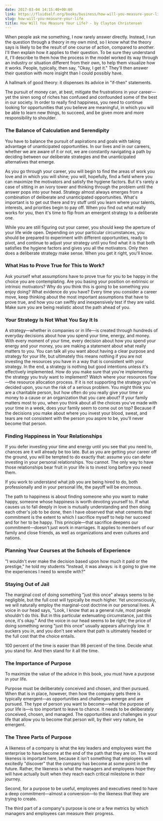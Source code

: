 ```yaml
---
date: 2017-03-04 14:15:40+00:00
link: https://fluidself.org/books/business/how-will-you-measure-your-life
slug: how-will-you-measure-your-life
title: How Will You Measure Your Life? - by Clayton Christensen
---
```


When people ask me something, I now rarely answer directly. Instead, I run the question through a theory in my own mind, so I know what the theory says is likely to be the result of one course of action, compared to another. I'll then explain how it applies to their question. To be sure they understand it, I'll describe to them how the process in the model worked its way through an industry or situation different from their own, to help them visualize how it works. People, typically, then say, "Okay, I get it." They'll then answer their question with more insight than I could possibly have.

A hallmark of good theory: it dispenses its advice in "if-then" statements.

The pursuit of money can, at best, mitigate the frustrations in your career—yet the siren song of riches has confused and confounded some of the best in our society. In order to really find happiness, you need to continue looking for opportunities that you believe are meaningful, in which you will be able to learn new things, to succeed, and be given more and more responsibility to shoulder.

### The Balance of Calculation and Serendipity

You have to balance the pursuit of aspirations and goals with taking advantage of unanticipated opportunities. In our lives and in our careers, whether we are aware of it or not, we are constantly navigating a path by deciding between our deliberate strategies and the unanticipated alternatives that emerge.

As you go through your career, you will begin to find the areas of work you love and in which you will shine; you will, hopefully, find a field where you can maximize the motivators and satisfy the hygiene factors. But it's rarely a case of sitting in an ivory tower and thinking through the problem until the answer pops into your head. Strategy almost always emerges from a combination of deliberate and unanticipated opportunities. What's important is to get out there and try stuff until you learn where your talents, interests, and priorities begin to pay off. When you find out what really works for you, then it's time to flip from an emergent strategy to a deliberate one.

While you are still figuring out your career, you should keep the aperture of your life wide open. Depending on your particular circumstances, you should be prepared to experiment with different opportunities, ready to pivot, and continue to adjust your strategy until you find what it is that both satisfies the hygiene factors and gives you all the motivators. Only then does a deliberate strategy make sense. When you get it right, you'll know.

### What Has to Prove True for This to Work?

Ask yourself what assumptions have to prove true for you to be happy in the choice you are contemplating. Are you basing your position on extrinsic or intrinsic motivators? Why do you think this is going to be something you enjoy doing? What evidence do you have? Every time you consider a career move, keep thinking about the most important assumptions that have to prove true, and how you can swiftly and inexpensively test if they are valid. Make sure you are being realistic about the path ahead of you.

### Your Strategy Is Not What You Say It Is

A strategy—whether in companies or in life—is created through hundreds of everyday decisions about how you spend your time, energy, and money. With every moment of your time, every decision about how you spend your energy and your money, you are making a statement about what really matters to you. You can talk all you want about having a clear purpose and strategy for your life, but ultimately this means nothing if you are not investing the resources you have in a way that is consistent with your strategy. In the end, a strategy is nothing but good intentions unless it's effectively implemented. How do you make sure that you're implementing the strategy you truly want to implement? Watch where your resources flow—the resource allocation process. If it is not supporting the strategy you've decided upon, you run the risk of a serious problem. You might think you are a charitable person, but how often do you really give your time or money to a cause or an organization that you care about? If your family matters most to you, when you think about all the choices you've made with your time in a week, does your family seem to come out on top? Because if the decisions you make about where you invest your blood, sweat, and tears are not consistent with the person you aspire to be, you'll never become that person.

### Finding Happiness in Your Relationships

If you defer investing your time and energy until you see that you need to, chances are it will already be too late. But as you are getting your career off the ground, you will be tempted to do exactly that: assume you can defer investing in your personal relationships. You cannot. The only way to have those relationships bear fruit in your life is to invest long before you need them.

If you work to understand what job you are being hired to do, both professionally and in your personal life, the payoff will be enormous.

The path to happiness is about finding someone who you want to make happy, someone whose happiness is worth devoting yourself to. If what causes us to fall deeply in love is mutually understanding and then doing each other's job to be done, then I have observed that what cements that commitment is the extent to which I sacrifice myself to help her succeed and for her to be happy. This principle—that sacrifice deepens our commitment—doesn't just work in marriages. It applies to members of our family and close friends, as well as organizations and even cultures and nations.

### Planning Your Courses at the Schools of Experience

"I wouldn't ever make the decision based upon how much it paid or the prestige," he told my students "Instead, it was always: is it going to give me the experiences I need to wrestle with?"

### Staying Out of Jail

The marginal cost of doing something "just this once" always seems to be negligible, but the full cost will typically be much higher. Yet unconsciously, we will naturally employ the marginal-cost doctrine in our personal lives. A voice in our head says, "Look, I know that as a general rule, most people shouldn't do this. But in this particular extenuating circumstance, just this once, it's okay." And the voice in our head seems to be right; the price of doing something wrong "just this once" usually appears alluringly low. It suckers you in, and you don't see where that path is ultimately headed or the full cost that the choice entails.

100 percent of the time is easier than 98 percent of the time. Decide what you stand for. And then stand for it all the time.

### The Importance of Purpose

To maximize the value of the advice in this book, you must have a purpose in your life.

Purpose must be deliberately conceived and chosen, and then pursued. When that is in place, however, then how the company gets there is typically emergent—as opportunities and challenges emerge and are pursued. The type of person you want to become—what the purpose of your life is—is too important to leave to chance. It needs to be deliberately conceived, chosen, and managed. The opportunities and challenges in your life that allow you to become that person will, by their very nature, be emergent.

### The Three Parts of Purpose

A likeness of a company is what the key leaders and employees want the enterprise to have become at the end of the path that they are on. The word likeness is important here, because it isn't something that employees will excitedly "discover" that the company has become at some point in the future. Rather, the likeness is what the managers and employees hope they will have actually built when they reach each critical milestone in their journey.

Second, for a purpose to be useful, employees and executives need to have a deep commitment—almost a conversion—to the likeness that they are trying to create.

The third part of a company's purpose is one or a few metrics by which managers and employees can measure their progress.
